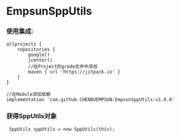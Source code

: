 # EmpsunSppUtils
### 使用集成:

```
allprojects {
    repositories {
        google()
        jcenter()
        //在Project的grade文件中添加
        maven { url 'https://jitpack.io' }
    }
}
```
```
//在Module添加依赖
implementation 'com.github.CHENDUEMPSUN:EmpsunSppUtils:v1.0.0'
```

### 获得SppUtils对象

```
 SppUtils sppUtils = new SppUtils(this);
```
